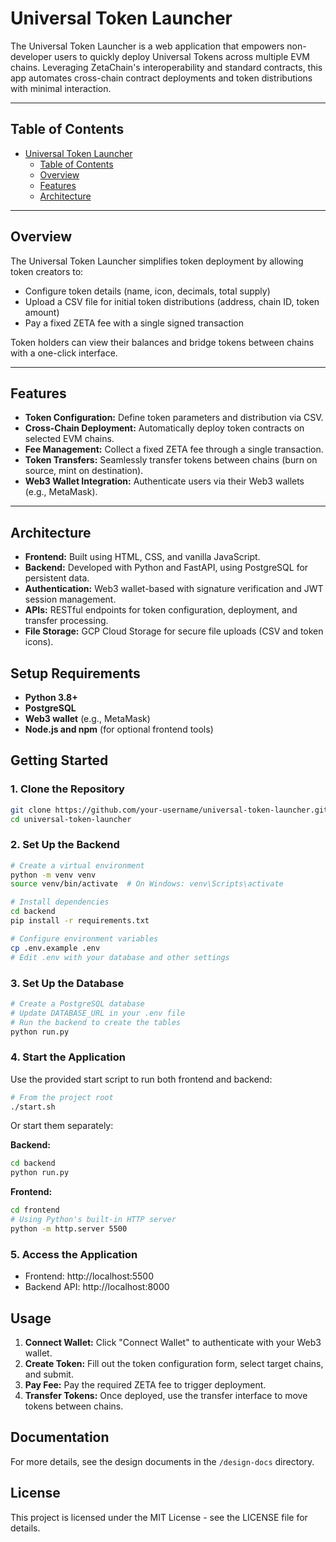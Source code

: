 # Universal Token Launcher

The Universal Token Launcher is a web application that empowers non-developer users to quickly deploy Universal Tokens across multiple EVM chains. Leveraging ZetaChain's interoperability and standard contracts, this app automates cross-chain contract deployments and token distributions with minimal interaction.

---

## Table of Contents

- [Universal Token Launcher](#universal-token-launcher)
  - [Table of Contents](#table-of-contents)
  - [Overview](#overview)
  - [Features](#features)
  - [Architecture](#architecture)

---

## Overview

The Universal Token Launcher simplifies token deployment by allowing token creators to:
- Configure token details (name, icon, decimals, total supply)
- Upload a CSV file for initial token distributions (address, chain ID, token amount)
- Pay a fixed ZETA fee with a single signed transaction

Token holders can view their balances and bridge tokens between chains with a one-click interface.

---

## Features

- **Token Configuration:** Define token parameters and distribution via CSV.
- **Cross-Chain Deployment:** Automatically deploy token contracts on selected EVM chains.
- **Fee Management:** Collect a fixed ZETA fee through a single transaction.
- **Token Transfers:** Seamlessly transfer tokens between chains (burn on source, mint on destination).
- **Web3 Wallet Integration:** Authenticate users via their Web3 wallets (e.g., MetaMask).

---

## Architecture

- **Frontend:** Built using HTML, CSS, and vanilla JavaScript.
- **Backend:** Developed with Python and FastAPI, using PostgreSQL for persistent data.
- **Authentication:** Web3 wallet-based with signature verification and JWT session management.
- **APIs:** RESTful endpoints for token configuration, deployment, and transfer processing.
- **File Storage:** GCP Cloud Storage for secure file uploads (CSV and token icons).

## Setup Requirements

- **Python 3.8+**
- **PostgreSQL**
- **Web3 wallet** (e.g., MetaMask)
- **Node.js and npm** (for optional frontend tools)

## Getting Started

### 1. Clone the Repository

```bash 
git clone https://github.com/your-username/universal-token-launcher.git
cd universal-token-launcher
```

### 2. Set Up the Backend

```bash
# Create a virtual environment
python -m venv venv
source venv/bin/activate  # On Windows: venv\Scripts\activate

# Install dependencies
cd backend
pip install -r requirements.txt

# Configure environment variables
cp .env.example .env
# Edit .env with your database and other settings
```

### 3. Set Up the Database

```bash
# Create a PostgreSQL database
# Update DATABASE_URL in your .env file
# Run the backend to create the tables
python run.py
```

### 4. Start the Application

Use the provided start script to run both frontend and backend:

```bash
# From the project root
./start.sh
```

Or start them separately:

**Backend:**
```bash
cd backend
python run.py
```

**Frontend:**
```bash
cd frontend
# Using Python's built-in HTTP server
python -m http.server 5500
```

### 5. Access the Application

- Frontend: http://localhost:5500
- Backend API: http://localhost:8000

## Usage

1. **Connect Wallet:** Click "Connect Wallet" to authenticate with your Web3 wallet.
2. **Create Token:** Fill out the token configuration form, select target chains, and submit.
3. **Pay Fee:** Pay the required ZETA fee to trigger deployment.
4. **Transfer Tokens:** Once deployed, use the transfer interface to move tokens between chains.

## Documentation

For more details, see the design documents in the `/design-docs` directory.

## License

This project is licensed under the MIT License - see the LICENSE file for details.
